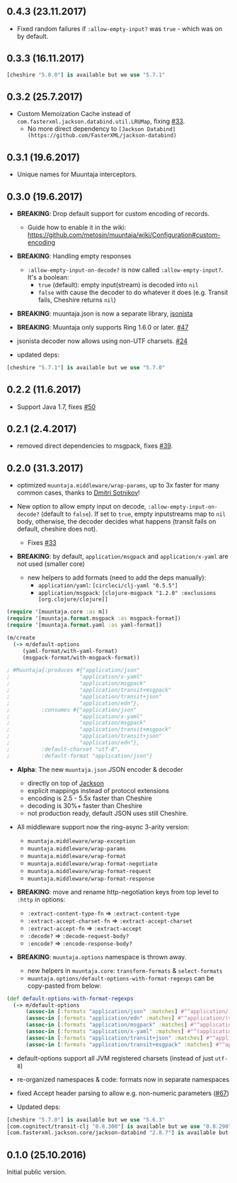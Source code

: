 ## 0.4.3 (23.11.2017)

* Fixed random failures if `:allow-empty-input?` was `true` - which was on by default.

## 0.3.3 (16.11.2017)

```clj
[cheshire "5.8.0"] is available but we use "5.7.1"
```

## 0.3.2 (25.7.2017)

* Custom Memoization Cache instead of `com.fasterxml.jackson.databind.util.LRUMap`, fixing [#33](https://github.com/metosin/muuntaja/issues/53).
   * No more direct dependency to `[Jackson Databind](https://github.com/FasterXML/jackson-databind)`

## 0.3.1 (19.6.2017)

* Unique names for Muuntaja interceptors.

## 0.3.0 (19.6.2017)

* **BREAKING**: Drop default support for custom encoding of records.
  * Guide how to enable it in the wiki: https://github.com/metosin/muuntaja/wiki/Configuration#custom-encoding

* **BREAKING**: Handling empty responses
  * `:allow-empty-input-on-decode?` is now called `:allow-empty-input?`. It's a boolean:
    * `true` (default): empty input(stream) is decoded into `nil`
    * `false` with cause the decoder to do whatever it does (e.g. Transit fails, Cheshire returns `nil`)

* **BREAKING**: muuntaja.json is now a separate library, [jsonista](https://github.com/metosin/jsonista)

* **BREAKING**: Muuntaja only supports Ring 1.6.0 or later. [#47](https://github.com/metosin/muuntaja/issues/47)

* jsonista decoder now allows using non-UTF charsets. [#24](https://github.com/metosin/muuntaja/issues/24)

* updated deps:

```clj
[cheshire "5.7.1"] is available but we use "5.7.0"
```

## 0.2.2 (11.6.2017)

* Support Java 1.7, fixes [#50](https://github.com/metosin/muuntaja/issues/50)

## 0.2.1 (2.4.2017)

* removed direct dependencies to msgpack, fixes [#39](https://github.com/metosin/muuntaja/issues/39).

## 0.2.0 (31.3.2017)

* optimized `muuntaja.middleware/wrap-params`, up to 3x faster for many common cases, thanks to [Dmitri Sotnikov](https://github.com/yogthos)!

* New option to allow empty input on decode, `:allow-empty-input-on-decode?` (default to `false`). If set to `true`, empty inputstreams map to `nil` body, otherwise, the decoder decides what happens (transit fails on default, cheshire does not).
  * Fixes [#33](https://github.com/metosin/muuntaja/issues/33)

* **BREAKING**: by default, `application/msgpack` and `application/x-yaml` are not used (smaller core)
  * new helpers to add formats (need to add the deps manually):
    * `application/yaml`: `[circleci/clj-yaml "0.5.5"]`
    * `application/msgpack`: `[clojure-msgpack "1.2.0" :exclusions [org.clojure/clojure]]`

```clj
(require '[muuntaja.core :as m])
(require '[muuntaja.format.msgpack :as msgpack-format])
(require '[muuntaja.format.yaml :as yaml-format])

(m/create
  (-> m/default-options
     (yaml-format/with-yaml-format)
     (msgpack-format/with-msgpack-format))

; #Muuntaja{:produces #{"application/json"
;                      "application/x-yaml"
;                      "application/msgpack"
;                      "application/transit+msgpack"
;                      "application/transit+json"
;                      "application/edn"},
;          :consumes #{"application/json"
;                      "application/x-yaml"
;                      "application/msgpack"
;                      "application/transit+msgpack"
;                      "application/transit+json"
;                      "application/edn"},
;          :default-charset "utf-8",
;          :default-format "application/json"}
```

* **Alpha**: The new `muuntaja.json` JSON encoder & decoder
  * directly on top of [Jackson](https://github.com/FasterXML/jackson)
  * explicit mappings instead of protocol extensions
  * encoding is 2.5 - 5.5x faster than Cheshire
  * decoding is 30%+ faster than Cheshire
  * not production ready, default JSON uses still Cheshire.

* All middleware support now the ring-async 3-arity version:
  * `muuntaja.middleware/wrap-exception`
  * `muuntaja.middleware/wrap-params`
  * `muuntaja.middleware/wrap-format`
  * `muuntaja.middleware/wrap-format-negotiate`
  * `muuntaja.middleware/wrap-format-request`
  * `muuntaja.middleware/wrap-format-response`

* **BREAKING**: move and rename http-negotiation keys from top level to `:http` in options:
  * `:extract-content-type-fn` =>  `:extract-content-type`
  * `:extract-accept-charset-fn` => `:extract-accept-charset`
  * `:extract-accept-fn` => `:extract-accept`
  * `:decode?` => `:decode-request-body?`
  * `:encode?` => `:encode-response-body?`
* **BREAKING**: `muuntaja.options` namespace is thrown away.
  * new helpers in `muuntaja.core`: `transform-formats` & `select-formats`
  * `muuntaja.options/default-options-with-format-regexps` can be copy-pasted from below:

```clj
(def default-options-with-format-regexps
  (-> m/default-options
      (assoc-in [:formats "application/json" :matches] #"^application/(.+\+)?json$")
      (assoc-in [:formats "application/edn" :matches] #"^application/(vnd.+)?(x-)?(clojure|edn)$")
      (assoc-in [:formats "application/msgpack" :matches] #"^application/(vnd.+)?(x-)?msgpack$")
      (assoc-in [:formats "application/x-yaml" :matches] #"^(application|text)/(vnd.+)?(x-)?yaml$")
      (assoc-in [:formats "application/transit+json" :matches] #"^application/(vnd.+)?(x-)?transit\+json$")
      (assoc-in [:formats "application/transit+msgpack" :matches] #"^application/(vnd.+)?(x-)?transit\+msgpack$"))
```

* default-options support all JVM registered charsets (instead of just `utf-8`)
* re-organized namespaces & code: formats now in separate namespaces
* fixed Accept header parsing to allow e.g. non-numeric parameters ([#67](https://github.com/ngrunwald/ring-middleware-format/pull/67))

* Updated deps:

```clj
[cheshire "5.7.0"] is available but we use "5.6.3"
[com.cognitect/transit-clj "0.8.300"] is available but we use "0.8.290"
[com.fasterxml.jackson.core/jackson-databind "2.8.7"] is available but we use "2.8.4"
```

## 0.1.0 (25.10.2016)

Initial public version.
